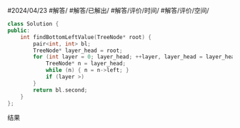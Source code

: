 #2024/04/23 #解答/ #解答/已解出/ #解答/评价/时间/ #解答/评价/空间/ 

``` cpp
class Solution {
public:
	int findBottomLeftValue(TreeNode* root) {
		pair<int, int> bl;
		TreeNode* layer_head = root;
		for (int layer = 0; layer_head; ++layer, layer_head = layer_head->right) {
			TreeNode* n = layer_head;
			while (n) { n = n->left; }
			if (layer >)
		}
		return bl.second;
	}
};
```

结果
